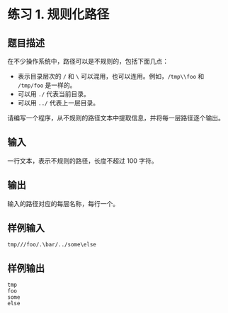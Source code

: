 # 练习 1. 规则化路径

## 题目描述

在不少操作系统中，路径可以是不规则的，包括下面几点：

- 表示目录层次的 `/` 和 `\` 可以混用，也可以连用。例如，`/tmp\\foo` 和 `/tmp/foo` 是一样的。
- 可以用 `./` 代表当前目录。
- 可以用 `../` 代表上一层目录。

请编写一个程序，从不规则的路径文本中提取信息，并将每一层路径逐个输出。

## 输入

一行文本，表示不规则的路径，长度不超过 100 字符。

## 输出

输入的路径对应的每层名称，每行一个。

## 样例输入

```plain
tmp///foo/.\bar/../some\else
```

## 样例输出

```plain
tmp
foo
some
else
```
